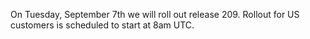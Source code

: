 
On Tuesday, September 7th we will roll out release 209. Rollout for US customers is scheduled to start at 8am UTC.
